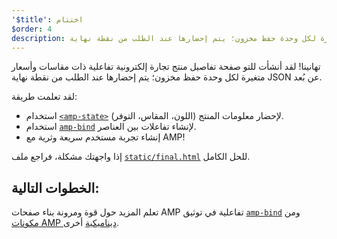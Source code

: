 ```yaml
---
'$title': اختتام
$order: 4
description: تهانينا! لقد أنشأت للتو صفحة تفاصيل منتج تجارة إلكترونية تفاعلية ذات مقاسات وأسعار متغيرة لكل وحدة حفظ مخزون؛ يتم إحضارها عند الطلب من نقطة نهاية JSON عن بُعد.
---
```


تهانينا! لقد أنشأت للتو صفحة تفاصيل منتج تجارة إلكترونية تفاعلية ذات مقاسات وأسعار متغيرة لكل وحدة حفظ مخزون؛ يتم إحضارها عند الطلب من نقطة نهاية JSON عن بُعد.

لقد تعلمت طريقة:

- استخدام [`<amp-state>`](../../../../documentation/components/reference/amp-bind.md#state) لإحضار معلومات المنتج (اللون، المقاس، التوفر).
- استخدام [`amp-bind`](../../../../documentation/components/reference/amp-bind.md) لإنشاء تفاعلات بين العناصر.
- إنشاء تجربة مستخدم سريعة وثرية مع AMP!

إذا واجهتك مشكلة، فراجع ملف [`static/final.html`](https://github.com/googlecodelabs/advanced-interactivity-in-amp/blob/master/static/final.html) للحل الكامل.

## الخطوات التالية:

تعلم المزيد حول قوة ومرونة بناء صفحات AMP تفاعلية في توثيق [`amp-bind`](../../../../documentation/components/reference/amp-bind.md) ومن [مكونات AMP ديناميكية](../../../../documentation/components/index.html) أخرى.
